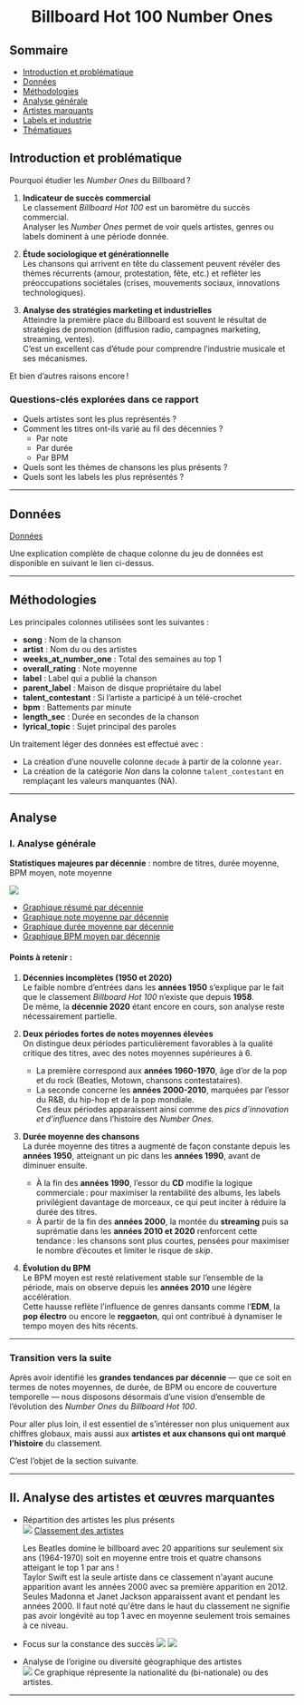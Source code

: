 <div align="center">

# Billboard Hot 100 Number Ones

</div>

## Sommaire
- [Introduction et problématique](#introduction-et-problématique)  
- [Données](#données)  
- [Méthodologies](#méthodologies)  
- [Analyse générale](#i-analyse-générale)  
- [Artistes marquants](#ii-analyse-des-artistes-et-œuvres-marquantes)  
- [Labels et industrie](#iii-analyse-des-succès-et-de-lindustrie-musicale)  
- [Thématiques](#iv-thématiques-contenus-et-évolution-qualitative)

## Introduction et problématique  
Pourquoi étudier les *Number Ones* du Billboard ?  

1. **Indicateur de succès commercial**  
   Le classement *Billboard Hot 100* est un baromètre du succès commercial.  
   Analyser les *Number Ones* permet de voir quels artistes, genres ou labels dominent à une période donnée.    

2. **Étude sociologique et générationnelle**  
   Les chansons qui arrivent en tête du classement peuvent révéler des thèmes récurrents (amour, protestation, fête, etc.) et refléter les préoccupations sociétales (crises, mouvements sociaux, innovations technologiques).    

3. **Analyse des stratégies marketing et industrielles**  
   Atteindre la première place du Billboard est souvent le résultat de stratégies de promotion (diffusion radio, campagnes marketing, streaming, ventes).  
   C’est un excellent cas d’étude pour comprendre l’industrie musicale et ses mécanismes.  

Et bien d’autres raisons encore !  

### Questions-clés explorées dans ce rapport  

- Quels artistes sont les plus représentés ?  
- Comment les titres ont-ils varié au fil des décennies ?  
  - Par note  
  - Par durée  
  - Par BPM  
- Quels sont les thèmes de chansons les plus présents ?  
- Quels sont les labels les plus représentés ?  

---

## Données  

[Données](https://github.com/rfordatascience/tidytuesday/blob/main/data/2025/2025-08-26/readme.md)  

Une explication complète de chaque colonne du jeu de données est disponible en suivant le lien ci-dessus.  

---

## Méthodologies  

Les principales colonnes utilisées sont les suivantes :  

- **song** : Nom de la chanson  
- **artist** : Nom du ou des artistes  
- **weeks_at_number_one** : Total des semaines au top 1  
- **overall_rating** : Note moyenne  
- **label** : Label qui a publié la chanson  
- **parent_label** : Maison de disque propriétaire du label  
- **talent_contestant** : Si l’artiste a participé à un télé-crochet  
- **bpm** : Battements par minute  
- **length_sec** : Durée en secondes de la chanson  
- **lyrical_topic** : Sujet principal des paroles  

Un traitement léger des données est effectué avec :  
- La création d’une nouvelle colonne `decade` à partir de la colonne `year`.  
- La création de la catégorie *Non* dans la colonne `talent_contestant` en remplaçant les valeurs manquantes (NA).  

---

## Analyse   

### I. Analyse générale    

**Statistiques majeures par décennie** : nombre de titres, durée moyenne, BPM moyen, note moyenne  

![](https://github.com/FabienHaury/TidyTuesday/blob/main/2025/Billboard%20Hot%20100%20Number%20Ones/Plots/Tableaux/tab_summary_decade.png)  

- [Graphique résumé par décennie](https://github.com/FabienHaury/TidyTuesday/blob/main/2025/Billboard%20Hot%20100%20Number%20Ones/Plots/Graphiques/graph_summary_decade.png)  
- [Graphique note moyenne par décennie](https://github.com/FabienHaury/TidyTuesday/blob/main/2025/Billboard%20Hot%20100%20Number%20Ones/Plots/Graphiques/graph_rating_decade.png)  
- [Graphique durée moyenne par décennie](https://github.com/FabienHaury/TidyTuesday/blob/main/2025/Billboard%20Hot%20100%20Number%20Ones/Plots/Graphiques/graph_length_decade.png)  
- [Graphique BPM moyen par décennie](https://github.com/FabienHaury/TidyTuesday/blob/main/2025/Billboard%20Hot%20100%20Number%20Ones/Plots/Graphiques/graph_bpm_decade.png)  

#### Points à retenir :  

1. **Décennies incomplètes (1950 et 2020)**  
   Le faible nombre d’entrées dans les **années 1950** s’explique par le fait que le classement *Billboard Hot 100* n’existe que depuis **1958**.  
   De même, la **décennie 2020** étant encore en cours, son analyse reste nécessairement partielle.  

2. **Deux périodes fortes de notes moyennes élevées**  
   On distingue deux périodes particulièrement favorables à la qualité critique des titres, avec des notes moyennes supérieures à 6.  
   - La première correspond aux **années 1960-1970**, âge d’or de la pop et du rock (Beatles, Motown, chansons contestataires).  
   - La seconde concerne les **années 2000-2010**, marquées par l’essor du R&B, du hip-hop et de la pop mondiale.  
   Ces deux périodes apparaissent ainsi comme des *pics d’innovation et d’influence* dans l’histoire des *Number Ones*.  

3. **Durée moyenne des chansons**  
   La durée moyenne des titres a augmenté de façon constante depuis les **années 1950**, atteignant un pic dans les **années 1990**, avant de diminuer ensuite.  
   - À la fin des **années 1990**, l’essor du **CD** modifie la logique commerciale : pour maximiser la rentabilité des albums, les labels privilégient davantage de morceaux, ce qui peut inciter à réduire la durée des titres.  
   - À partir de la fin des **années 2000**, la montée du **streaming** puis sa suprématie dans les **années 2010 et 2020** renforcent cette tendance : les chansons sont plus courtes, pensées pour maximiser le nombre d’écoutes et limiter le risque de *skip*.  

4. **Évolution du BPM**  
   Le BPM moyen est resté relativement stable sur l’ensemble de la période, mais on observe depuis les **années 2010** une légère accélération.  
   Cette hausse reflète l’influence de genres dansants comme l’**EDM**, la **pop électro** ou encore le **reggaeton**, qui ont contribué à dynamiser le tempo moyen des hits récents.  

---

### Transition vers la suite  

Après avoir identifié les **grandes tendances par décennie** — que ce soit en termes de notes moyennes, de durée, de BPM ou encore de couverture temporelle — nous disposons désormais d’une vision d’ensemble de l’évolution des *Number Ones* du *Billboard Hot 100*.  

Pour aller plus loin, il est essentiel de s’intéresser non plus uniquement aux chiffres globaux, mais aussi aux **artistes et aux chansons qui ont marqué l’histoire** du classement.  

C’est l’objet de la section suivante.  

---

## II. Analyse des artistes et œuvres marquantes

- Répartition des artistes les plus présents  
  ![](https://github.com/FabienHaury/TidyTuesday/blob/main/2025/Billboard%20Hot%20100%20Number%20Ones/Plots/Graphiques/graph_top_10_artist.png)
  [Classement des artistes](https://github.com/FabienHaury/TidyTuesday/blob/main/2025/Billboard%20Hot%20100%20Number%20Ones/Plots/Tableaux/tab_artist.png)

  Les Beatles domine le billboard avec 20 apparitions sur seulement six ans (1964-1970) soit en moyenne entre trois et quatre chansons atteigant le top 1 par ans !    
  Taylor Swift est la seule artiste dans ce classement n'ayant aucune apparition avant les années 2000 avec sa première apparition en 2012.    
  Seules Madonna et Janet Jackson apparaissent avant et pendant les années 2000.
  Il faut noté qu'être dans le haut du classement ne signifie pas avoir longévité au top 1 avec en moyenne seulement trois semaines à ce niveau.
- Focus sur la constance des succès
  ![](https://github.com/FabienHaury/TidyTuesday/blob/main/2025/Billboard%20Hot%20100%20Number%20Ones/Plots/Graphiques/graph_top_10_cons%C3%A9cutif.png)
  ![](https://github.com/FabienHaury/TidyTuesday/blob/main/2025/Billboard%20Hot%20100%20Number%20Ones/Plots/Graphiques/graph_top_10_non_cons%C3%A9cutif.png)


  
- Analyse de l’origine ou diversité géographique des artistes  
  ![](https://github.com/FabienHaury/TidyTuesday/blob/main/2025/Billboard%20Hot%20100%20Number%20Ones/Plots/Graphiques/graph_top_10_origine.png)
  Ce graphique répresente la nationalité du (bi-nationale) ou des artistes.

---
<!-- 
## III. Analyse des succès et de l’industrie musicale

- Répartition par label et maison de disque  
  (*tab_parent_label.png*)  
- Commentaires sur le poids des majors et l’indépendance éventuelle  

---

## IV. Thématiques, contenus et évolution qualitative

- Analyse des thèmes des chansons via les paroles  
  (*tab_parole.png*)  
- Synthèse sur l’évolution des ratings/notes  
- Zoom sur les meilleures et pires performances  
  (*graph_max_min_rating.png*, *graph_rating_line.png*)  
-->

